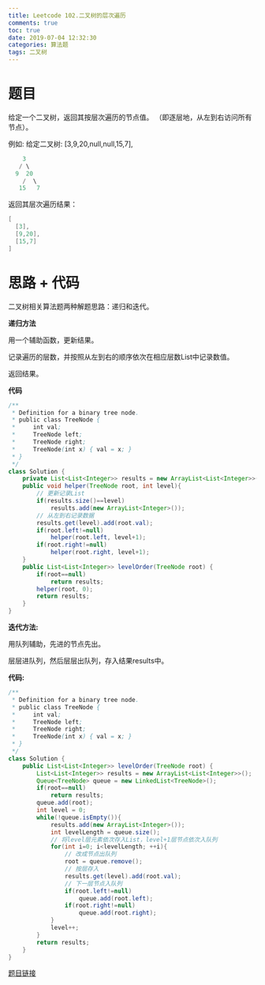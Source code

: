```yaml
---
title: Leetcode 102.二叉树的层次遍历
comments: true
toc: true
date: 2019-07-04 12:32:30
categories: 算法题
tags: 二叉树
---
```


# 题目

给定一个二叉树，返回其按层次遍历的节点值。 （即逐层地，从左到右访问所有节点）。

例如:
给定二叉树: [3,9,20,null,null,15,7],
```java
    3
   / \
  9  20
    /  \
   15   7
```

返回其层次遍历结果：

```java
[
  [3],
  [9,20],
  [15,7]
]
```

# 思路 + 代码

二叉树相关算法题两种解题思路：递归和迭代。


**递归方法**


用一个辅助函数，更新结果。

记录遍历的层数，并按照从左到右的顺序依次在相应层数List中记录数值。

返回结果。

**代码**
```java
/**
 * Definition for a binary tree node.
 * public class TreeNode {
 *     int val;
 *     TreeNode left;
 *     TreeNode right;
 *     TreeNode(int x) { val = x; }
 * }
 */
class Solution {
    private List<List<Integer>> results = new ArrayList<List<Integer>>();
    public void helper(TreeNode root, int level){
        // 更新记录List
        if(results.size()==level)
            results.add(new ArrayList<Integer>());
        // 从左到右记录数据
        results.get(level).add(root.val);
        if(root.left!=null)
            helper(root.left, level+1);
        if(root.right!=null)
            helper(root.right, level+1);
    }
    public List<List<Integer>> levelOrder(TreeNode root) {
        if(root==null)
            return results;
        helper(root, 0);
        return results;
    }
}
```

**迭代方法:**

用队列辅助，先进的节点先出。

层层进队列，然后层层出队列，存入结果results中。

**代码:**
```java
/**
 * Definition for a binary tree node.
 * public class TreeNode {
 *     int val;
 *     TreeNode left;
 *     TreeNode right;
 *     TreeNode(int x) { val = x; }
 * }
 */
class Solution {
    public List<List<Integer>> levelOrder(TreeNode root) {
        List<List<Integer>> results = new ArrayList<List<Integer>>();
        Queue<TreeNode> queue = new LinkedList<TreeNode>();
        if(root==null)
            return results;
        queue.add(root);
        int level = 0;
        while(!queue.isEmpty()){
            results.add(new ArrayList<Integer>());
            int levelLength = queue.size();
            // 将level层元素依次存入List，level+1层节点依次入队列
            for(int i=0; i<levelLength; ++i){
                // 改成节点出队列
                root = queue.remove();
                // 按层存入
                results.get(level).add(root.val);
                // 下一层节点入队列
                if(root.left!=null)
                    queue.add(root.left);
                if(root.right!=null)
                    queue.add(root.right);
            }
            level++;
        }
        return results;
    }
}
```

[题目链接](https://leetcode-cn.com/problems/binary-tree-level-order-traversal/)